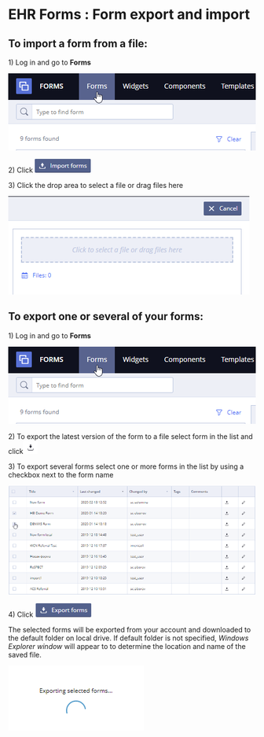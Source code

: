 # EHR Forms : Form export and import

## To import a form from a file: <a id="Formexportandimport-Toimportaformfromafile:"></a>

1\) Log in and go to **Forms**

![](.gitbook/assets/34834069.png)

2\) Click ![](.gitbook/assets/34834077.png)

3\) Click the drop area to select a file or drag files here

![](.gitbook/assets/34834076.png)

## To export one or several of your forms: <a id="Formexportandimport-Toexportoneorseveralofyourforms:"></a>

1\) Log in and go to **Forms**

![](.gitbook/assets/34834070.png)

2\) To export the latest version of the form to a file select form in the list and click![](.gitbook/assets/34835312.png)

3\) To export several forms select one or more forms in the list by using a checkbox next to the form name

![](.gitbook/assets/34834071.png)

4\) Click ![](.gitbook/assets/34834073.png)

The selected forms will be exported from your account and downloaded to the default folder on local drive. If default folder is not specified, _Windows Explorer window_ will appear to to determine the location and name of the saved file.

![](.gitbook/assets/34834075.png)

